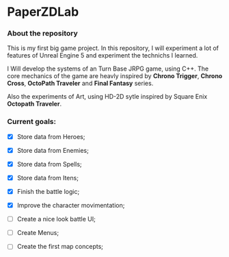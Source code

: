 # PaperZDLab

### About the repository

This is my first big game project. In this repository, I will experiment a lot of features of Unreal Engine 5 and experiment the technichs I learned.

I Will develop the systems of an Turn Base JRPG game, using C++. The core mechanics of the game are heavly inspired by **Chrono Trigger**, **Chrono Cross**, **OctoPath Traveler** and **Final Fantasy** series.

Also the experiments of Art, using HD-2D sytle inspired by Square Enix **Octopath Traveler**.

### Current goals:

- [x] Store data from Heroes;

- [x] Store data from Enemies;

- [x] Store data from Spells;

- [x] Store data from Itens;

- [x] Finish the battle logic;

- [x] Improve the character movimentation;

- [ ] Create a nice look battle UI;

- [ ] Create Menus;

- [ ] Create the first map concepts;
